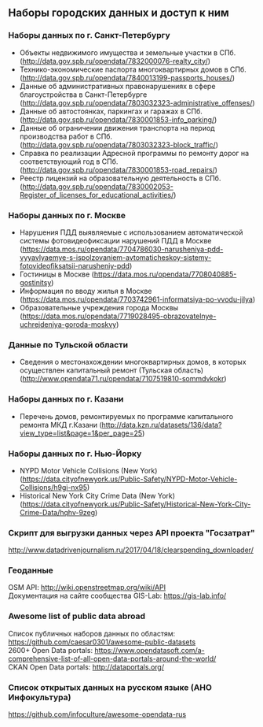 ## Наборы городских данных и доступ к ним

### Наборы данных по г. Санкт-Петербургу

- Объекты недвижимого имущества и земельные участки в СПб. (http://data.gov.spb.ru/opendata/7832000076-realty_city/)
- Технико-экономические паспорта многоквартирных домов в СПб. (http://data.gov.spb.ru/opendata/7840013199-passports_houses/)
- Данные об административных правонарушениях в сфере благоустройства в Санкт-Петербурге (http://data.gov.spb.ru/opendata/7803032323-administrative_offenses/)
- Данные об автостоянках, паркингах и гаражах в СПб. (http://data.gov.spb.ru/opendata/7830001853-info_parking/)
- Данные об ограничении движения транспорта на период производства работ в СПб. (http://data.gov.spb.ru/opendata/7803032323-block_traffic/)
- Справка по реализации Адресной программы по ремонту дорог на соответствующий год в СПб. (http://data.gov.spb.ru/opendata/7830001853-road_repairs/)
- Реестр лицензий на образовательную деятельность в СПб. (http://data.gov.spb.ru/opendata/7830002053-Register_of_licenses_for_educational_activities/)

### Наборы данных по г. Москве
- Нарушения ПДД выявляемые с использованием автоматической системы фотовидеофиксации нарушений ПДД в Москве (https://data.mos.ru/opendata/7704786030-narusheniya-pdd-vyyavlyaemye-s-ispolzovaniem-avtomaticheskoy-sistemy-fotovideofiksatsii-narusheniy-pdd)
- Гостиницы в Москве (https://data.mos.ru/opendata/7708040885-gostinitsy)
- Информация по вводу жилья в Москве (https://data.mos.ru/opendata/7703742961-informatsiya-po-vvodu-jilya)
- Образовательные учреждения города Москвы (https://data.mos.ru/opendata/7719028495-obrazovatelnye-uchrejdeniya-goroda-moskvy)

### Данные по Тульской области
- Сведения о местонахождении многоквартирных домов, в которых осуществлен капитальный ремонт (Тульская область) (http://www.opendata71.ru/opendata/7107519810-sommdvkokr)

### Наборы данных по г. Казани
- Перечень домов, ремонтируемых по программе капитального ремонта МКД г.Казани (http://data.kzn.ru/datasets/136/data?view_type=list&page=1&per_page=25)

### Наборы данных по г. Нью-Йорку
- NYPD Motor Vehicle Collisions (New York) (https://data.cityofnewyork.us/Public-Safety/NYPD-Motor-Vehicle-Collisions/h9gi-nx95)
- Historical New York City Crime Data (New York) (https://data.cityofnewyork.us/Public-Safety/Historical-New-York-City-Crime-Data/hqhv-9zeg)

### Скрипт для выгрузки данных через API проекта "Госзатрат"
http://www.datadrivenjournalism.ru/2017/04/18/clearspending_downloader/

### Геоданные

OSM API: http://wiki.openstreetmap.org/wiki/API        
Документация на сайте сообщества GIS-Lab: https://gis-lab.info/          

### Awesome list of public data abroad
Список публичных наборов данных по областям: https://github.com/caesar0301/awesome-public-datasets       
2600+ Open Data portals: https://www.opendatasoft.com/a-comprehensive-list-of-all-open-data-portals-around-the-world/    
CKAN Open Data portals: http://dataportals.org/       

### Список открытых данных на русском языке (АНО Инфокультура)
https://github.com/infoculture/awesome-opendata-rus
